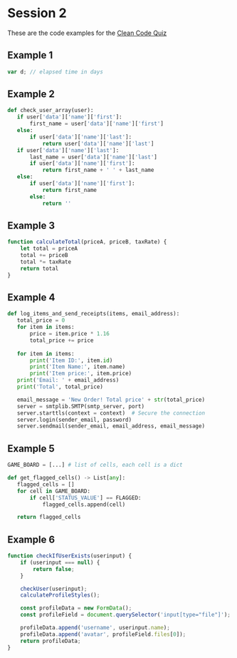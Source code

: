 # Session 2
These are the code examples for the [Clean Code Quiz](https://docs.google.com/forms/d/1mgwag0RiKLELmxFwQkzuxUDyMZ0QVKZWWnBi9Eo5Tqg/viewform)

## Example 1

```javascript
var d; // elapsed time in days
```


## Example 2

```python
def check_user_array(user):
   if user['data']['name']['first']:
       first_name = user['data']['name']['first']
   else:
       if user['data']['name']['last']:
           return user['data']['name']['last']
   if user['data']['name']['last']:
       last_name = user['data']['name']['last']
       if user['data']['name']['first']:
           return first_name + ' ' + last_name
   else:
       if user['data']['name']['first']:
           return first_name
       else:
           return ''
```


## Example 3

```javascript
function calculateTotal(priceA, priceB, taxRate) {
    let total = priceA
    total += priceB
    total *= taxRate
    return total
}
```


## Example 4

```python
def log_items_and_send_receipts(items, email_address):
   total_price = 0
   for item in items:
       price = item.price * 1.16
       total_price += price
   
   for item in items:
       print('Item ID:', item.id)
       print('Item Name:', item.name)
       print('Item price:', item.price)
   print('Email: ' + email_address)
   print('Total', total_price)

   email_message = 'New Order! Total price' + str(total_price)
   server = smtplib.SMTP(smtp_server, port)
   server.starttls(context = context)  # Secure the connection
   server.login(sender_email, password)
   server.sendmail(sender_email, email_address, email_message)
```


## Example 5

```python
GAME_BOARD = [...] # list of cells, each cell is a dict

def get_flagged_cells() -> List[any]:
   flagged_cells = []
   for cell in GAME_BOARD:
       if cell['STATUS_VALUE'] == FLAGGED:
           flagged_cells.append(cell)

   return flagged_cells
```


## Example 6

```javascript
function checkIfUserExists(userinput) {
    if (userinput === null) {
        return false;
    }

    checkUser(userinput);
    calculateProfileStyles();

    const profileData = new FormData();
    const profileField = document.querySelector('input[type="file"]');

    profileData.append('username', userinput.name);
    profileData.append('avatar', profileField.files[0]);
    return profileData;
}
```

